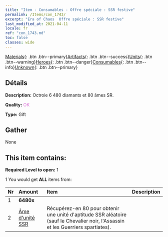 ```yaml
---
title: "Item - Consumables - Offre spéciale : SSR festive"
permalink: /Items/con_1743/
excerpt: "Era of Chaos  Offre spéciale : SSR festive"
last_modified_at: 2021-04-11
locale: fr
ref: "con_1743.md"
toc: false
classes: wide
---
```

 [Materials](/fr/Items/){: .btn .btn--primary}[Artifacts](/fr/Items/Artifacts/){: .btn .btn--success}[Units](/fr/Items/Units/){: .btn .btn--warning}[Heroes](/fr/Items/Heroes/){: .btn .btn--danger}[Consumables](/fr/Items/Consumables/){: .btn .btn--info}[Unknown](/fr/Items/Unknown/){: .btn .btn--primary}

## Détails
 **Description:** Octroie 6 480 diamants et 80 âmes SR.

 **Quality:** <span style="color: #DA70D6">OK</span>

 **Type:** Gift

## Gather

  None

## This item contains:

 **Required Level to open:** 1

 1 You would get **ALL** items  from:

  | Nr | Amount |     Item    | Description |
  |:---|:-------|:------------|:-----------:|
  | 1 |  **6480x** | <i class="fas fa-gem"/> |  | 
  | 2 | [Âme d'unité SSR](/fr/Items/con_535/) | Récupérez-en 80 pour obtenir une unité d'aptitude SSR aléatoire (sauf le Chevalier noir, l'Assassin et les Guerriers spartiates). | 
